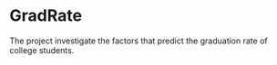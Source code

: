 # GradRate
The project investigate the factors that predict the graduation rate of college students.
